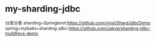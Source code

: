 # my-sharding-jdbc
分库分表
sharding+Springboot:https://github.com/yinsl/ShardJdbcDemo
spring+mybatis+sharding-jdbc:https://github.com/Jakye/sharding-jdbc-multiKeys-demo